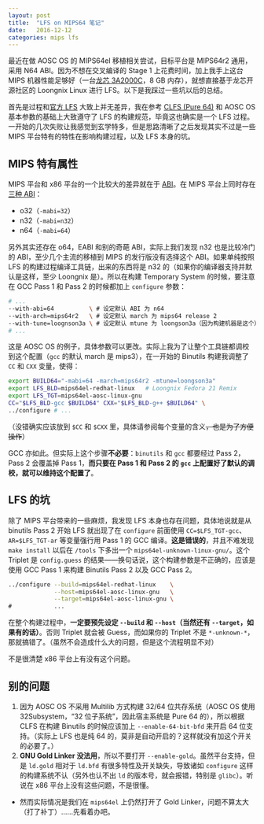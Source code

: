 ```yaml
---
layout: post
title:  "LFS on MIPS64 笔记"
date:   2016-12-12
categories: mips lfs
---
```


最近在做 AOSC OS 的 MIPS64el 移植相关尝试，目标平台是 MIPS64r2 通用，采用 N64 ABI。因为不想在交叉编译的 Stage 1 上花费时间，加上我手上这台 MIPS 机器性能足够好（一台[龙芯 3A2000C](http://loongson.cn/product/cpu/3/Loongson3A2000.html)，8 GB 内存），就想直接基于龙芯开源社区的 Loongnix Linux 进行 LFS。以下是我踩过一些坑以后的总结。

首先是过程和[官方 LFS](http://www.linuxfromscratch.org/lfs/view/stable-systemd/index.html) 大致上并无差异，我在参考 [CLFS (Pure 64)](http://www.clfs.org/view/CLFS-3.0.0-SYSTEMD/mips64-64/index.html) 和 AOSC OS 基本参数的基础上大致遵守了 LFS 的构建规范，毕竟这也确实是一个 LFS 过程。一开始的几次失败让我感觉到玄学特多，但是思路清晰了之后发现其实不过是一些 MIPS 平台特有的特性在影响构建过程，以及 LFS 本身的坑。

## MIPS 特有属性

MIPS 平台和 x86 平台的一个比较大的差异就在于 [ABI](https://en.wikipedia.org/wiki/Application_binary_interface)。在 MIPS 平台上同时存在[三种 ABI](https://www.linux-mips.org/wiki/WhatsWrongWithO32N32N64)：

- o32（`-mabi=32`）
- n32（`-mabi=n32`）
- n64（`-mabi=64`）

另外其实还存在 o64，EABI 和别的奇葩 ABI，实际上我们发现 n32 也是比较冷门的 ABI，至少几个主流的移植到 MIPS 的发行版没有选择这个 ABI。如果单纯按照 LFS 的构建过程编译工具链，出来的东西将是 n32 的（如果你的编译器支持并默认是这样，至少 Loongnix 是）。所以在构建 Temporary System 的时候，要注意在 GCC Pass 1 和 Pass 2 的时候都加上 `configure` 参数：

```bash
# ...
--with-abi=64          \ # 设定默认 ABI 为 n64
--with-arch=mips64r2   \ # 设定默认 march 为 mips64 release 2
--with-tune=loognson3a \ # 设定默认 mtune 为 loongson3a（因为构建机器是这个）
# ...
```

这是 AOSC OS 的例子，具体参数可以更改。实际上我为了让整个工具链都调校到这个配置（`gcc` 的默认 march 是 mips3），在一开始的 Binutils 构建我调整了 `CC` 和 `CXX` 变量，使得：

```bash
export BUILD64="-mabi=64 -march=mips64r2 -mtune=loongson3a"
export LFS_BLD=mips64el-redhat-linux   # Loongnix Fedora 21 Remix
export LFS_TGT=mips64el-aosc-linux-gnu
CC="$LFS_BLD-gcc $BUILD64" CXX="$LFS_BLD-g++ $BUILD64" \
../configure # ...
```

（没错确实应该放到 `$CC` 和 `$CXX` 里，具体请参阅每个变量的含义~~，也是为了方便操作~~）

GCC 亦如此。但实际上这个步骤**不必要**：`binutils` 和 `gcc` 都要经过 Pass 2，Pass 2 会覆盖掉 Pass 1，**而只要在 Pass 1 和 Pass 2 的 `gcc` 上配置好了默认的调校，就可以维持这个配置了**。

## LFS 的坑

除了 MIPS 平台带来的一些麻烦，我发现 LFS 本身也存在问题，具体地说就是从 binutils Pass 2 开始 LFS 就出现了在 `configure` 前面使用 `CC=$LFS_TGT-gcc`、`AR=$LFS_TGT-ar` 等变量强行用 Pass 1 的 GCC 编译。**这是错误的**，并且不难发现 `make install` 以后在 `/tools` 下多出一个 `mips64el-unknown-linux-gnu/`。这个 Triplet 是 `config.guess` 的结果——换句话说，这个构建参数是不正确的，应该是使用 GCC Pass 1 来构建 Binutils Pass 2 以及 GCC Pass 2。

```bash
../configure --build=mips64el-redhat-linux    \
             --host=mips64el-aosc-linux-gnu   \
             --target=mips64el-aosc-linux-gnu \
#            ...
```

在整个构建过程中，**一定要预先设定 `--build` 和 `--host`（当然还有 `--target`，如果有的话）**。否则 Triplet 就会被 Guess，而如果你的 Triplet 不是 `*-unknown-*`，那就搞错了。（虽然不会造成什么大的问题，但是这个流程明显不对）

不是很清楚 x86 平台上有没有这个问题。

## 别的问题

1. 因为 AOSC OS 不采用 Multilib 方式构建 32/64 位共存系统（AOSC OS 使用 32Subsystem，“32 位子系统”，因此宿主系统是 Pure 64 的），所以根据 CLFS 在构建 Binutils 的时候应该加上 `--enable-64-bit-bfd` 来开启 64 位支持。（实际上 LFS 也是纯 64 的，莫非是自动开启的？这样就没有加这个开关的必要了。）
2. **GNU Gold Linker 没法用**，所以不要打开 `--enable-gold`。虽然平台支持，但是 `ld.gold` 相对于 `ld.bfd` 有很多特性及开关缺失，导致诸如 `configure` 这样的构建系统不认（另外也认不出 `ld` 的版本号，就会报错，特别是 `glibc`）。听说在 x86 平台上没有这些问题，不是很懂。
  - 然而实际情况是我们在 `mips64el` 上仍然打开了 Gold Linker，问题不算太大（打了补丁）……先看着办吧。
